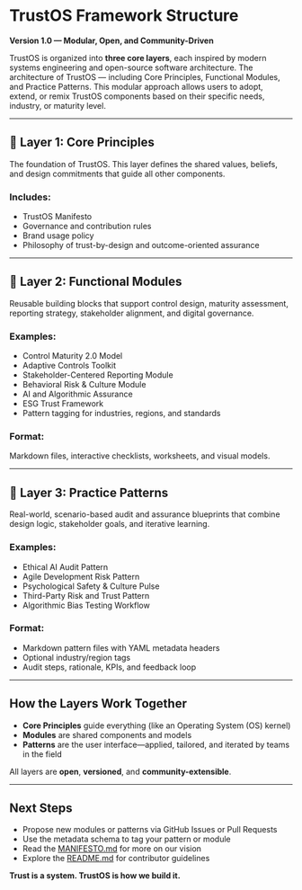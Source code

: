 # TrustOS Framework Structure

**Version 1.0 — Modular, Open, and Community-Driven**

TrustOS is organized into **three core layers**, each inspired by modern systems engineering and open-source software architecture. The architecture of TrustOS — including Core Principles, Functional Modules, and Practice Patterns. This modular approach allows users to adopt, extend, or remix TrustOS components based on their specific needs, industry, or maturity level.

---

## 🧭 Layer 1: Core Principles

The foundation of TrustOS. This layer defines the shared values, beliefs, and design commitments that guide all other components.

### Includes:
- TrustOS Manifesto
- Governance and contribution rules
- Brand usage policy
- Philosophy of trust-by-design and outcome-oriented assurance

---

## 🧱 Layer 2: Functional Modules

Reusable building blocks that support control design, maturity assessment, reporting strategy, stakeholder alignment, and digital governance.

### Examples:
- Control Maturity 2.0 Model
- Adaptive Controls Toolkit
- Stakeholder-Centered Reporting Module
- Behavioral Risk & Culture Module
- AI and Algorithmic Assurance
- ESG Trust Framework
- Pattern tagging for industries, regions, and standards

### Format:
Markdown files, interactive checklists, worksheets, and visual models.

---

## 🔁 Layer 3: Practice Patterns

Real-world, scenario-based audit and assurance blueprints that combine design logic, stakeholder goals, and iterative learning.

### Examples:
- Ethical AI Audit Pattern
- Agile Development Risk Pattern
- Psychological Safety & Culture Pulse
- Third-Party Risk and Trust Pattern
- Algorithmic Bias Testing Workflow

### Format:
- Markdown pattern files with YAML metadata headers
- Optional industry/region tags
- Audit steps, rationale, KPIs, and feedback loop

---

## How the Layers Work Together

- **Core Principles** guide everything (like an Operating System (OS) kernel)
- **Modules** are shared components and models
- **Patterns** are the user interface—applied, tailored, and iterated by teams in the field

All layers are **open**, **versioned**, and **community-extensible**.

---

## Next Steps

- Propose new modules or patterns via GitHub Issues or Pull Requests
- Use the metadata schema to tag your pattern or module
- Read the [MANIFESTO.md](MANIFESTO.md) for more on our vision
- Explore the [README.md](README.md) for contributor guidelines

**Trust is a system. TrustOS is how we build it.**
